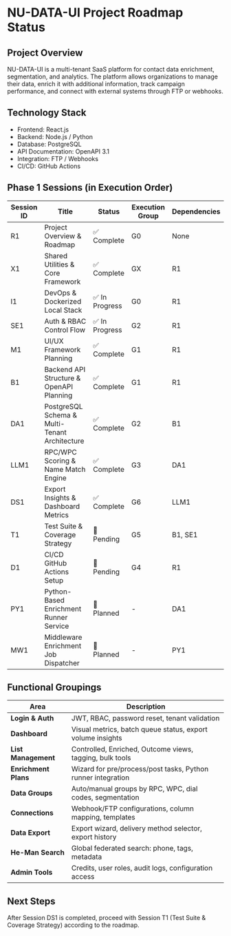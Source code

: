 # NU-DATA-UI Project Roadmap Status

## Project Overview
NU-DATA-UI is a multi-tenant SaaS platform for contact data enrichment, segmentation, and analytics. The platform allows organizations to manage their data, enrich it with additional information, track campaign performance, and connect with external systems through FTP or webhooks.

## Technology Stack
- Frontend: React.js
- Backend: Node.js / Python
- Database: PostgreSQL
- API Documentation: OpenAPI 3.1
- Integration: FTP / Webhooks
- CI/CD: GitHub Actions

## Phase 1 Sessions (in Execution Order)
| Session ID | Title | Status | Execution Group | Dependencies |
|------------|-------|--------|----------------|--------------|
| R1 | Project Overview & Roadmap | ✅ Complete | G0 | None |
| X1 | Shared Utilities & Core Framework | ✅ Complete | GX | R1 |
| I1 | DevOps & Dockerized Local Stack | ✅ In Progress | G0 | R1 |
| SE1 | Auth & RBAC Control Flow | ✅ In Progress | G2 | R1 |
| M1 | UI/UX Framework Planning | ✅ Complete | G1 | R1 |
| B1 | Backend API Structure & OpenAPI Planning | ✅ Complete | G1 | R1 |
| DA1 | PostgreSQL Schema & Multi-Tenant Architecture | ✅ Complete | G2 | B1 |
| LLM1 | RPC/WPC Scoring & Name Match Engine | ✅ Complete | G3 | DA1 |
| DS1 | Export Insights & Dashboard Metrics | ✅ Complete | G6 | LLM1 |
| T1 | Test Suite & Coverage Strategy | 🔄 Pending | G5 | B1, SE1 |
| D1 | CI/CD GitHub Actions Setup | 🔄 Pending | G4 | R1 |
| PY1 | Python-Based Enrichment Runner Service | 🔄 Planned | - | DA1 |
| MW1 | Middleware Enrichment Job Dispatcher | 🔄 Planned | - | PY1 |

## Functional Groupings
| Area | Description |
|------|-------------|
| **Login & Auth** | JWT, RBAC, password reset, tenant validation |
| **Dashboard** | Visual metrics, batch queue status, export volume insights |
| **List Management** | Controlled, Enriched, Outcome views, tagging, bulk tools |
| **Enrichment Plans** | Wizard for pre/process/post tasks, Python runner integration |
| **Data Groups** | Auto/manual groups by RPC, WPC, dial codes, segmentation |
| **Connections** | Webhook/FTP configurations, column mapping, templates |
| **Data Export** | Export wizard, delivery method selector, export history |
| **He-Man Search** | Global federated search: phone, tags, metadata |
| **Admin Tools** | Credits, user roles, audit logs, configuration access |

## Next Steps
After Session DS1 is completed, proceed with Session T1 (Test Suite & Coverage Strategy) according to the roadmap.
